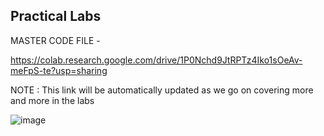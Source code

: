 ## Practical Labs


MASTER CODE FILE - 

https://colab.research.google.com/drive/1P0Nchd9JtRPTz4Iko1sOeAv-meFpS-te?usp=sharing

NOTE : This link will be automatically updated as we go on covering more and more in the labs


![image](https://github.com/user-attachments/assets/ad516fa5-f53f-4cf4-af7c-ccbe08c2be69)

